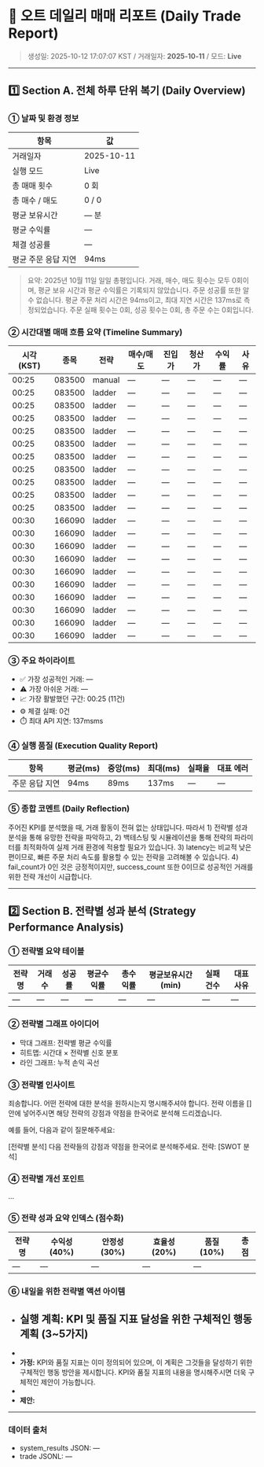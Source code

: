 # 🧾 오트 데일리 매매 리포트 (Daily Trade Report)

> 생성일: 2025-10-12 17:07:07 KST / 거래일자: **2025-10-11** / 모드: **Live**

---

## 1️⃣ Section A. 전체 하루 단위 복기 (Daily Overview)

### ① 날짜 및 환경 정보
| 항목 | 값 |
|------|----|
| 거래일자 | 2025-10-11 |
| 실행 모드 | Live |
| 총 매매 횟수 | 0 회 |
| 총 매수 / 매도 | 0 / 0 |
| 평균 보유시간 | — 분 |
| 평균 수익률 | — |
| 체결 성공률 | — |
| 평균 주문 응답 지연 | 94ms |

> 요약: 2025년 10월 11일 일일 총평입니다. 거래, 매수, 매도 횟수는 모두 0회이며, 평균 보유 시간과 평균 수익률은 기록되지 않았습니다. 주문 성공률 또한 알 수 없습니다. 평균 주문 처리 시간은 94ms이고, 최대 지연 시간은 137ms로 측정되었습니다. 주문 실패 횟수는 0회, 성공 횟수는 0회, 총 주문 수는 0회입니다.

### ② 시간대별 매매 흐름 요약 (Timeline Summary)
| 시각 (KST) | 종목 | 전략 | 매수/매도 | 진입가 | 청산가 | 수익률 | 사유 |
|------------|------|------|-----------|--------|--------|--------|------|
| 00:25 | 083500 | manual | — | — | — | — | — |
| 00:25 | 083500 | ladder | — | — | — | — | — |
| 00:25 | 083500 | ladder | — | — | — | — | — |
| 00:25 | 083500 | ladder | — | — | — | — | — |
| 00:25 | 083500 | ladder | — | — | — | — | — |
| 00:25 | 083500 | ladder | — | — | — | — | — |
| 00:25 | 083500 | ladder | — | — | — | — | — |
| 00:25 | 083500 | ladder | — | — | — | — | — |
| 00:25 | 083500 | ladder | — | — | — | — | — |
| 00:25 | 083500 | ladder | — | — | — | — | — |
| 00:25 | 083500 | ladder | — | — | — | — | — |
| 00:30 | 166090 | ladder | — | — | — | — | — |
| 00:30 | 166090 | ladder | — | — | — | — | — |
| 00:30 | 166090 | ladder | — | — | — | — | — |
| 00:30 | 166090 | ladder | — | — | — | — | — |
| 00:30 | 166090 | ladder | — | — | — | — | — |
| 00:30 | 166090 | ladder | — | — | — | — | — |
| 00:30 | 166090 | ladder | — | — | — | — | — |
| 00:30 | 166090 | ladder | — | — | — | — | — |
| 00:30 | 166090 | ladder | — | — | — | — | — |
| 00:30 | 166090 | ladder | — | — | — | — | — |

### ③ 주요 하이라이트
- ✅ 가장 성공적인 거래: —
- ⚠️ 가장 아쉬운 거래: —
- 📈 가장 활발했던 구간: 00:25 (11건)
- ⚙️ 체결 실패: 0건
- ⏱️ 최대 API 지연: 137msms

### ④ 실행 품질 (Execution Quality Report)
| 항목 | 평균(ms) | 중앙(ms) | 최대(ms) | 실패율 | 대표 에러 |
|------|-----------|-----------|-----------|----------|-----------|
| 주문 응답 지연 | 94ms | 89ms | 137ms | — | — |

### ⑤ 종합 코멘트 (Daily Reflection)
주어진 KPI를 분석했을 때, 거래 활동이 전혀 없는 상태입니다. 따라서 1) 전략별 성과 분석을 통해 유망한 전략을 파악하고, 2) 백테스팅 및 시뮬레이션을 통해 전략의 파라미터를 최적화하여 실제 거래 환경에 적용할 필요가 있습니다. 3) latency는 비교적 낮은 편이므로, 빠른 주문 처리 속도를 활용할 수 있는 전략을 고려해볼 수 있습니다. 4) fail_count가 0인 것은 긍정적이지만, success_count 또한 0이므로 성공적인 거래를 위한 전략 개선이 시급합니다.

---

## 2️⃣ Section B. 전략별 성과 분석 (Strategy Performance Analysis)

### ① 전략별 요약 테이블
| 전략명 | 거래수 | 성공률 | 평균수익률 | 총수익률 | 평균보유시간(min) | 실패건수 | 대표사유 |
|--------|--------|--------|------------|----------|-------------------|----------|----------|
| — | — | — | — | — | — | — | — |

### ② 전략별 그래프 아이디어
- 막대 그래프: 전략별 평균 수익률
- 히트맵: 시간대 × 전략별 신호 분포
- 라인 그래프: 누적 손익 곡선

### ③ 전략별 인사이트
죄송합니다. 어떤 전략에 대한 분석을 원하시는지 명시해주셔야 합니다. 전략 이름을 [] 안에 넣어주시면 해당 전략의 강점과 약점을 한국어로 분석해 드리겠습니다. 

예를 들어, 다음과 같이 질문해주세요:

[전략별 분석] 다음 전략들의 강점과 약점을 한국어로 분석해주세요. 전략: [SWOT 분석]

### ④ 전략별 개선 포인트
...

### ⑤ 전략 성과 요약 인덱스 (점수화)
| 전략명 | 수익성(40%) | 안정성(30%) | 효율성(20%) | 품질(10%) | 총점 |
|--------|--------------|--------------|--------------|-----------|------|
| — | — | — | — | — |

### ⑥ 내일을 위한 전략별 액션 아이템
- ## 실행 계획: KPI 및 품질 지표 달성을 위한 구체적인 행동 계획 (3~5가지)
- 
- **가정:** KPI와 품질 지표는 이미 정의되어 있으며, 이 계획은 그것들을 달성하기 위한 구체적인 행동 방안을 제시합니다. KPI와 품질 지표의 내용을 명시해주시면 더욱 구체적인 제안이 가능합니다.
- 
- **제안:**

---

### 데이터 출처
- system_results JSON: —
- trade JSONL: —